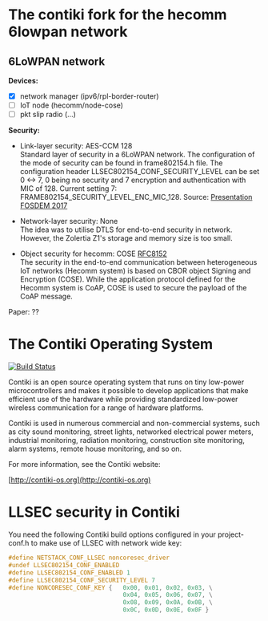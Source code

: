 # The contiki fork for the hecomm 6lowpan network

## 6LoWPAN network
**Devices:**
- [x] network manager (ipv6/rpl-border-router)
- [ ] IoT node (hecomm/node-cose)
- [ ] pkt slip radio (...)

**Security:**
* Link-layer security:    AES-CCM 128\
Standard layer of security in a 6LoWPAN network. The configuration of the mode of security can be found in frame802154.h file. The configuration header LLSEC802154_CONF_SECURITY_LEVEL can be set 0 <-> 7, 0 being no security and 7 encryption and authentication with MIC of 128. Current setting 7: FRAME802154_SECURITY_LEVEL_ENC_MIC_128.
Source: [Presentation FOSDEM 2017](https://fosdem.org/2017/schedule/event/lowpan_embedded/attachments/slides/1729/export/events/attachments/lowpan_embedded/slides/1729/FOSDEM_2017_linux_wpan.pdf)

* Network-layer security: None \
The idea was to utilise DTLS for end-to-end security in network. However, the Zolertia Z1's storage and memory size is too small.

* Object security for hecomm: COSE [RFC8152](https://tools.ietf.org/html/rfc8152)\
The security in the end-to-end communication between heterogeneous IoT networks (Hecomm system) is based on CBOR object Signing and Encryption (COSE). While the application protocol defined for the Hecomm system is CoAP, COSE is used to secure the payload of the CoAP message.

Paper: ??


The Contiki Operating System
============================

[![Build Status](https://travis-ci.org/contiki-os/contiki.svg?branch=release-3-0)](https://travis-ci.org/contiki-os/contiki/branches)

Contiki is an open source operating system that runs on tiny low-power
microcontrollers and makes it possible to develop applications that
make efficient use of the hardware while providing standardized
low-power wireless communication for a range of hardware platforms.

Contiki is used in numerous commercial and non-commercial systems,
such as city sound monitoring, street lights, networked electrical
power meters, industrial monitoring, radiation monitoring,
construction site monitoring, alarm systems, remote house monitoring,
and so on.

For more information, see the Contiki website:

[http://contiki-os.org](http://contiki-os.org)

# LLSEC security in Contiki
You need the following Contiki build options
configured in your project-conf.h to make use of
LLSEC with network wide key:
```c
#define NETSTACK_CONF_LLSEC noncoresec_driver
#undef LLSEC802154_CONF_ENABLED
#define LLSEC802154_CONF_ENABLED 1
#define LLSEC802154_CONF_SECURITY_LEVEL 7
#define NONCORESEC_CONF_KEY {   0x00, 0x01, 0x02, 0x03, \
                                0x04, 0x05, 0x06, 0x07, \
                                0x08, 0x09, 0x0A, 0x0B, \
                                0x0C, 0x0D, 0x0E, 0x0F }
```

